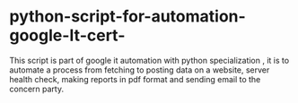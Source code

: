 # python-script-for-automation-google-It-cert-
This script is part of google it automation with python specialization , it is to automate a process from fetching to posting data on a website, server health check, making reports in pdf format and sending email to the concern party.
